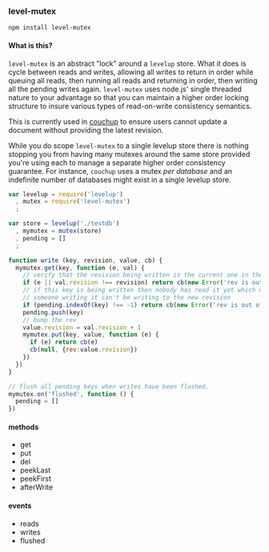 ### level-mutex

`npm install level-mutex`

#### What is this?

`level-mutex` is an abstract "lock" around a `levelup` store. What it does is cycle between reads and writes, allowing all writes to return in order while queuing all reads, then running all reads and returning in order, then writing all the pending writes again. `level-mutex` uses node.js' single threaded nature to your advantage so that you can maintain a higher order locking structure to insure various types of read-on-write consistency semantics.

This is currently used in [couchup](http://github.com/mikeal/couchup) to ensure users cannot update a document without providing the latest revision.

While you do scope `level-mutex` to a single levelup store there is nothing stopping you from having many mutexes around the same store provided you're using each to manage a separate higher order consistency guarantee. For instance, `couchup` uses a mutex *per database* and an indefinite number of databases might exist in a single levelup store.

```javascript
var levelup = require('levelup')
  , mutex = require('level-mutex')
  ;

var store = levelup('./testdb')
  , mymutex = mutex(store)
  , pending = []
  ;

function write (key, revision, value, cb) {
  mymutex.get(key, function (e, val) {
    // verify that the revision being written is the current one in the database
    if (e || val.revision !== revision) return cb(new Error('rev is out of date'))
    // if this key is being written then nobody has read it yet which means
    // someone writing it can't be writing to the new revision
    if (pending.indexOf(key) !== -1) return cb(new Error('rev is out of date'))
    pending.push(key)
    // bump the rev
    value.revision = val.revision + 1
    mymutex.put(key, value, function (e) {
      if (e) return cb(e)
      cb(null, {rev:value.revision})
    })
  })
}

// flush all pending keys when writes have been flushed.
mymutex.on('flushed', function () {
  pending = []
})
```

#### methods

* get
* put
* del
* peekLast
* peekFirst
* afterWrite


#### events

* reads
* writes
* flushed

